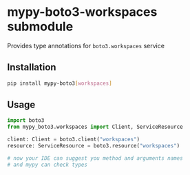 # mypy-boto3-workspaces submodule

Provides type annotations for `boto3.workspaces` service

## Installation

```bash
pip install mypy-boto3[workspaces]
```

## Usage

```python
import boto3
from mypy_boto3.workspaces import Client, ServiceResource

client: Client = boto3.client("workspaces")
resource: ServiceResource = boto3.resource("workspaces")

# now your IDE can suggest you method and arguments names
# and mypy can check types
```

